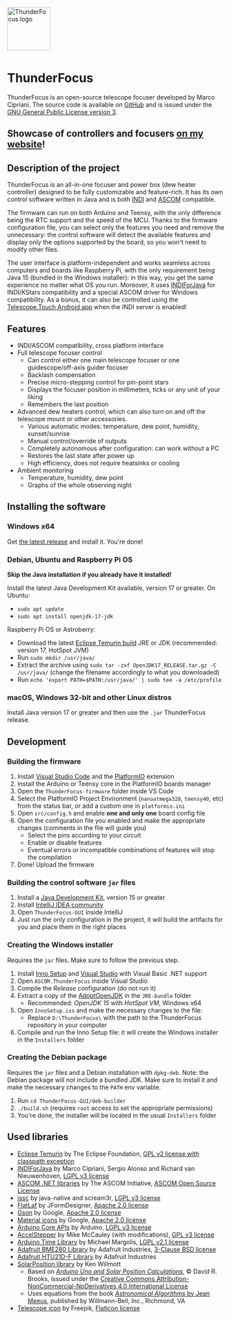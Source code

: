 <img width="100" src="Resources/ThunderFocus.png" style="margin-bottom: 8px" alt="ThunderFocus logo">

# ThunderFocus

ThunderFocus is an open-source telescope focuser developed by Marco Cipriani. The source code is available on [GitHub](https://github.com/marcocipriani01/ThunderFocus) and is issued under the [GNU General Public License version 3](https://www.gnu.org/licenses/gpl-3.0.html).

## Showcase of controllers and focusers [on my website](https://marcocipriani01.github.io/projects/ThunderFocus)!

## Description of the project

ThunderFocus is an all-in-one focuser and power box (dew heater controller) designed to be fully customizable and feature-rich. It has its own control software written in Java and is both [INDI](https://indilib.org/) and [ASCOM](https://ascom-standards.org/) compatible.

The firmware can run on both Arduino and Teensy, with the only difference being the RTC support and the speed of the MCU. Thanks to the firmware configuration file, you can select only the features you need and remove the unnecessary: the control software will detect the available features and display only the options supported by the board, so you won't need to modify other files.

The user interface is platform-independent and works seamless across computers and boards like Raspberry Pi, with the only requirement being Java 15 (bundled in the Windows installer): in this way, you get the same experience no matter what OS you run. Moreover, it uses [INDIForJava](http://indiforjava.sourceforge.net/stage/index.html) for INDI/KStars compatibility and a special ASCOM driver for Windows compatibility. As a bonus, it can also be controlled using the [Telescope.Touch Android app](https://github.com/marcocipriani01/Telescope.Touch) when the INDI server is enabled!

## Features

- INDI/ASCOM compatibility, cross platform interface
- Full telescope focuser control
  - Can control either one main telescope focuser or one guidescope/off-axis guider focuser
  - Backlash compensation
  - Precise micro-stepping control for pin-point stars
  - Displays the focuser position in millimeters, ticks or any unit of your liking
  - Remembers the last position
- Advanced dew heaters control, which can also turn on and off the telescope mount or other accessories.
  - Various automatic modes: temperature, dew point, humidity, sunset/sunrise
  - Manual control/override of outputs
  - Completely autonomous after configuration: can work without a PC
  - Restores the last state after power up
  - High efficiency, does not require heatsinks or cooling
- Ambient monitoring
  - Temperature, humidity, dew point
  - Graphs of the whole observing night

## Installing the software

### Windows x64

Get [the latest release](https://github.com/marcocipriani01/ThunderFocus/releases) and install it. You're done!

### Debian, Ubuntu and Raspberry Pi OS

**Skip the Java installation if you already have it installed!**

Install the latest Java Development Kit available, version 17 or greater. On Ubuntu:

- `sudo apt update`
- `sudo apt install openjdk-17-jdk`

Raspberry Pi OS or Astroberry:

- Download the latest [Eclipse Temurin build](https://adoptium.net/temurin/releases/) JRE or JDK (recommended: version 17, HotSpot JVM)
- Run `sudo mkdir /usr/java/`
- Extract the archive using `sudo tar -zxf OpenJDK17_RELEASE.tar.gz -C /usr/java/` (change the filename accordingly to what you downloaded)
- Run `echo 'export PATH=$PATH:/usr/java/' | sudo tee -a /etc/profile`

### macOS, Windows 32-bit and other Linux distros

Install Java version 17 or greater and then use the `.jar` ThunderFocus release.

## Development

### Building the firmware

1. Install [Visual Studio Code](https://code.visualstudio.com/) and the [PlatformIO](https://platformio.org/install/ide?install=vscode) extension
2. Install the Arduino or Teensy core in the PlatformIO boards manager
3. Open the `ThunderFocus-firmware` folder inside VS Code
4. Select the PlatformIO Project Environment (`nanoatmega328`, `teensy40`, etc) from the status bar, or add a custom one in `platformio.ini`
5. Open `src/config.h` and enable **one and only one** board config file
6. Open the configuration file you enabled and make the appropriate changes (comments in the file will guide you)
   - Select the pins according to your circuit
   - Enable or disable features
   - Eventual errors or incompatible combinations of features will stop the compilation
7. Done! Upload the firmware

### Building the control software `jar` files

1. Install a [Java Development Kit](https://www.oracle.com/java/technologies/javase-downloads.html), version 15 or greater
2. Install [IntelliJ IDEA community](https://www.jetbrains.com/idea/)
3. Open `ThunderFocus-GUI` inside IntelliJ
4. Just run the only configuration in the project, it will build the artifacts for you and place them in the right places

### Creating the Windows installer

Requires the `jar` files. Make sure to follow the previous step.

1. Install [Inno Setup](https://jrsoftware.org/isinfo.php) and [Visual Studio](https://visualstudio.microsoft.com/it/) with Visual Basic .NET support
2. Open `ASCOM.ThunderFocus` inside Visual Studio
3. Compile the _Release_ configuration (do not run it)
4. Extract a copy of the [AdoptOpenJDK](https://adoptopenjdk.net/releases.html) in the `JRE-bundle` folder
    - Recommended: _OpenJDK 15_ with _HotSpot VM_, Windows x64
5. Open `InnoSetup.iss` and make the necessary changes to the file:
    - Replace `D:\ThunderFocus\` with the path to the ThunderFocus repository in your computer
6. Compile and run the Inno Setup file: it will create the Windows installer in the `Installers` folder

### Creating the Debian package

Requires the `jar` files and a Debian installation with `dpkg-deb`. Note: the Debian package will not include a bundled JDK. Make sure to install it and make the necessary changes to the `PATH` env variable.

1. Run `cd ThunderFocus-GUI/deb-builder`
2. `./build.sh` (requires `root` access to set the appropriate permissions)
3. You're done, the installer will be located in the usual `Installers` folder

## Used libraries

- [Eclipse Temurin](https://adoptium.net/) by The Eclipse Foundation, [GPL v2 license with classpath exception](https://openjdk.java.net/legal/gplv2+ce.html)
- [INDIForJava](https://indiforjava.github.io/) by Marco Cipriani, Sergio Alonso and Richard van Nieuwenhoven, [LGPL v3 license](https://github.com/INDIForJava/INDIForJava-core/blob/main/LICENSE.txt)
- [ASCOM .NET libraries](https://www.ascom-standards.org/) by The ASCOM Initiative, [ASCOM Open Source License](https://github.com/ASCOMInitiative/ASCOMPlatform/blob/master/LICENSE.txt)
- [jssc](https://github.com/java-native/jssc) by java-native and scream3r, [LGPL v3 license](https://github.com/java-native/jssc/blob/master/LICENSE.txt)
- [FlatLaf](https://github.com/JFormDesigner/FlatLaf/) by JFormDesigner, [Apache 2.0 license](https://github.com/JFormDesigner/FlatLaf/blob/master/LICENSE)
- [Gson](https://github.com/google/gson) by Google, [Apache 2.0 license](https://github.com/google/gson/blob/master/LICENSE)
- [Material icons](https://material.io/resources/icons/) by Google, [Apache 2.0 license](https://www.apache.org/licenses/LICENSE-2.0.html)
- [Arduino Core APIs](https://github.com/arduino/Arduino) by Arduino, [LGPL v3 license](https://github.com/arduino/Arduino/blob/master/license.txt)
- [AccelStepper](https://www.airspayce.com/mikem/arduino/AccelStepper/) by Mike McCauley (with modifications), [GPL v3 license](https://www.gnu.org/licenses/gpl-3.0.html)
- [Arduino Time Library](https://github.com/PaulStoffregen/Time) by Michael Margolis, [LGPL v2.1 license](https://www.gnu.org/licenses/old-licenses/lgpl-2.1.html)
- [Adafruit BME280 Library](https://github.com/adafruit/Adafruit_BME280_Library) by Adafruit Industries, [3-Clause BSD license](https://github.com/adafruit/Adafruit_BME280_Library/blob/master/LICENSE.md)
- [Adafruit HTU21D-F Library](https://github.com/adafruit/Adafruit_HTU21DF_Library) by Adafruit Industries
- [SolarPosition library](https://github.com/KenWillmott/SolarPosition) by Ken Willmott
  - Based on [_Arduino Uno and Solar Position Calculations_](http://www.instesre.org/ArduinoDocuments.htm), © David R. Brooks, issued under the [Creative Commons Attribution-NonCommercial-NoDerivatives 4.0 International License](https://creativecommons.org/licenses/by-nc-nd/4.0/)
  - Uses equations from the book [_Astronomical Algorithms_ by Jean Meeus](https://www.willbell.com/math/mc1.HTM), published by Willmann-Bell, Inc., Richmond, VA
- [Telescope icon](https://www.flaticon.com/free-icon/telescope_547425?term=telescope&page=1&position=9&related_item_id=547425) by Freepik, [Flaticon license](https://www.freepikcompany.com/legal#nav-flaticon)
